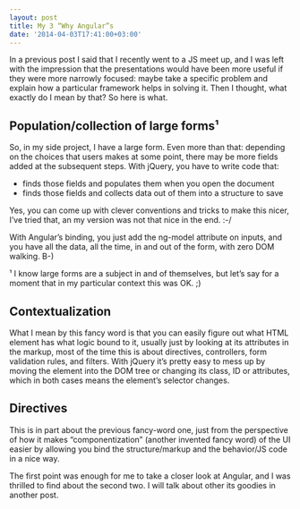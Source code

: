 ```yaml
---
layout: post
title: My 3 “Why Angular”s
date: '2014-04-03T17:41:00+03:00'
---
```

In a previous post I said that I recently went to a JS meet up, and I
was left with the impression that the presentations would have been more
useful if they were more narrowly focused: maybe take a specific problem
and explain how a particular framework helps in solving it. Then I
thought, what exactly do I mean by that? So here is what.

## Population/collection of large forms¹

So, in my side project, I have a large form. Even more than that:
depending on the choices that users makes at some point, there may be
more fields added at the subsequent steps. With jQuery, you have to
write code that:

- finds those fields and populates them when you open the document
- finds those fields and collects data out of them into a structure to save

Yes, you can come up with clever conventions and tricks to make this nicer,
I’ve tried that, an my version was not that nice in the end. :-/

With Angular’s binding, you just add the ng-model attribute on inputs,
and you have all the data, all the time, in and out of the form, with
zero DOM walking. B-)

¹ I know large forms are a subject in and of themselves, but let’s say for a
moment that in my particular context this was OK. ;)

## Contextualization

What I mean by this fancy word is that you can easily figure out what
HTML element has what logic bound to it, usually just by looking at its
attributes in the markup, most of the time this is about directives,
controllers, form validation rules, and filters. With jQuery it’s pretty
easy to mess up by moving the element into the DOM tree or changing its
class, ID or attributes, which in both cases means the element’s
selector changes.

## Directives

This is in part about the previous fancy-word one, just from the
perspective of how it makes “componentization” (another invented fancy
word) of the UI easier by allowing you bind the structure/markup and the
behavior/JS code in a nice way.

The first point was enough for me to take a closer look at Angular, and
I was thrilled to find about the second two. I will talk about other its
goodies in another post.
